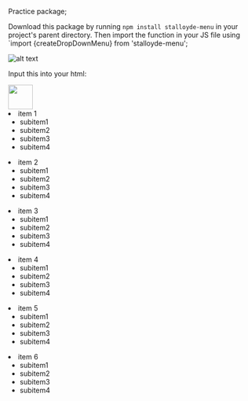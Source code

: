 Practice package;

Download this package by running `npm install stalloyde-menu` in your project's parent directory.
Then import the function in your JS file using `import {createDropDownMenu} from 'stalloyde-menu';

![alt text](https://github.com/Stalloyde/menu/blob/main/menu_FILL0_wght400_GRAD0_opz48.svg?raw=true)

Input this into your html:
<div class="title">
  <div id="dashboard">
    <img src="<%=require('/home/stalloyde/repos/to-do-list/src/images/menu_FILL0_wght400_GRAD0_opsz48.svg')%>"
      height="50" width="50" />
  </div>
  <div class="dropdown-menu">
    <li class="menu-item">item 1
      <ul class="dropdown-submenu">
        <li>subitem1</li>
        <li>subitem2</li>
        <li>subitem3</li>
        <li>subitem4</li>
      </ul>
    </li>
    <li class="menu-item">item 2
      <ul class="dropdown-submenu">
        <li>subitem1</li>
        <li>subitem2</li>
        <li>subitem3</li>
        <li>subitem4</li>
      </ul>
    </li>
    <li class="menu-item">item 3
      <ul class="dropdown-submenu">
        <li>subitem1</li>
        <li>subitem2</li>
        <li>subitem3</li>
        <li>subitem4</li>
      </ul>
    </li>
    <li class="menu-item">item 4
      <ul class="dropdown-submenu">
        <li>subitem1</li>
        <li>subitem2</li>
        <li>subitem3</li>
        <li>subitem4</li>
      </ul>
    </li>
    <li class="menu-item">item 5
      <ul class="dropdown-submenu">
        <li>subitem1</li>
        <li>subitem2</li>
        <li>subitem3</li>
        <li>subitem4</li>
      </ul>
    </li>
    <li class="menu-item">item 6
      <ul class="dropdown-submenu">
        <li>subitem1</li>
        <li>subitem2</li>
        <li>subitem3</li>
        <li>subitem4</li>
      </ul>
    </li>
  </div>
